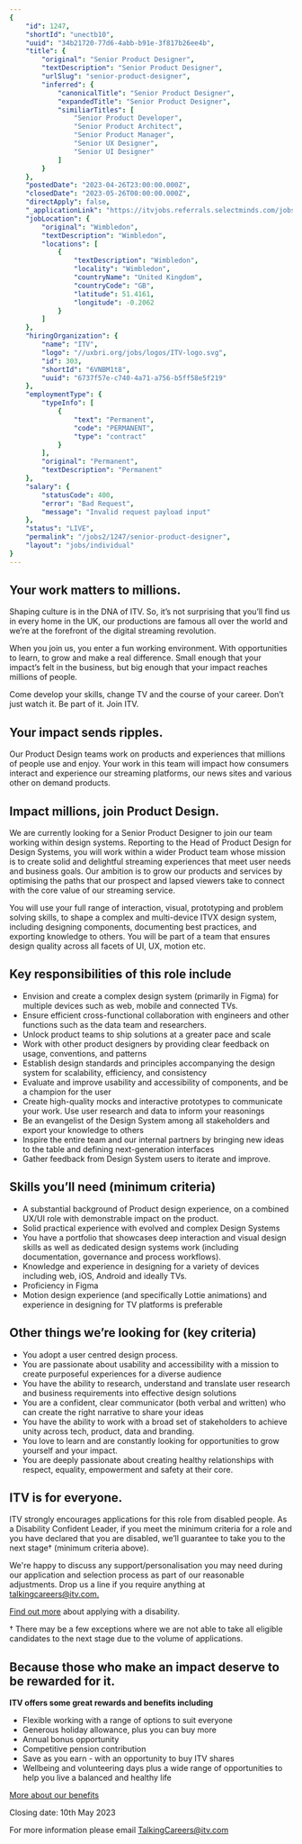```yaml
---
{
	"id": 1247,
	"shortId": "unectb10",
	"uuid": "34b21720-77d6-4abb-b91e-3f817b26ee4b",
	"title": {
		"original": "Senior Product Designer",
		"textDescription": "Senior Product Designer",
		"urlSlug": "senior-product-designer",
		"inferred": {
			"canonicalTitle": "Senior Product Designer",
			"expandedTitle": "Senior Product Designer",
			"similiarTitles": [
				"Senior Product Developer",
				"Senior Product Architect",
				"Senior Product Manager",
				"Senior UX Designer",
				"Senior UI Designer"
			]
		}
	},
	"postedDate": "2023-04-26T23:00:00.000Z",
	"closedDate": "2023-05-26T00:00:00.000Z",
	"directApply": false,
	"_applicationLink": "https://itvjobs.referrals.selectminds.com/jobs/senior-product-designer-2935",
	"jobLocation": {
		"original": "Wimbledon",
		"textDescription": "Wimbledon",
		"locations": [
			{
				"textDescription": "Wimbledon",
				"locality": "Wimbledon",
				"countryName": "United Kingdom",
				"countryCode": "GB",
				"latitude": 51.4161,
				"longitude": -0.2062
			}
		]
	},
	"hiringOrganization": {
		"name": "ITV",
		"logo": "//uxbri.org/jobs/logos/ITV-logo.svg",
		"id": 303,
		"shortId": "6VNBM1t8",
		"uuid": "6737f57e-c740-4a71-a756-b5ff58e5f219"
	},
	"employmentType": {
		"typeInfo": [
			{
				"text": "Permanent",
				"code": "PERMANENT",
				"type": "contract"
			}
		],
		"original": "Permanent",
		"textDescription": "Permanent"
	},
	"salary": {
		"statusCode": 400,
		"error": "Bad Request",
		"message": "Invalid request payload input"
	},
	"status": "LIVE",
	"permalink": "/jobs2/1247/senior-product-designer",
	"layout": "jobs/individual"
}
---
```

<h2 id="your-work-matters-to-millions">Your work matters to millions.</h2>
<p>Shaping culture is in the DNA of ITV. So, it’s not surprising that you’ll find us in every home in the UK, our productions are famous all over the world and we’re at the forefront of the digital streaming revolution. </p>
<p>When you join us, you enter a fun working environment. With opportunities to learn, to grow and make a real difference. Small enough that your impact’s felt in the business, but big enough that your impact reaches millions of people. </p>
<p>Come develop your skills, change TV and the course of your career. Don’t just watch it. Be part of it. Join ITV.</p>
<h2 id="your-impact-sends-ripples">Your impact sends ripples.</h2>
<p>Our Product Design teams work on products and experiences that millions of people use and enjoy. Your work in this team will impact how consumers interact and experience our streaming platforms, our news sites and various other on demand products. </p>
<h2 id="impact-millions-join-product-design">Impact millions, join Product Design.</h2>
<p>We are currently looking for a Senior Product Designer to join our team working within design systems. Reporting to the Head of Product Design for Design Systems, you will work within a wider Product team whose mission is to create solid and delightful streaming experiences that meet user needs and business goals. Our ambition is to grow our products and services by optimising the paths that our prospect and lapsed viewers take to connect with the core value of our streaming service.</p>
<p>You will use your full range of interaction, visual, prototyping and problem solving skills, to shape a complex and multi-device ITVX design system, including designing components, documenting best practices, and exporting knowledge to others. You will be part of a team that ensures design quality across all facets of UI, UX, motion etc.</p>
<h2 id="key-responsibilities-of-this-role-include">Key responsibilities of this role include</h2>
<ul>
<li>Envision and create a complex design system (primarily in Figma) for multiple devices such as web, mobile and connected TVs.</li>
<li>Ensure efficient cross-functional collaboration with engineers and other functions such as the data team and researchers.</li>
<li>Unlock product teams to ship solutions at a greater pace and scale</li>
<li>Work with other product designers by providing clear feedback on usage, conventions, and patterns</li>
<li>Establish design standards and principles accompanying the design system for scalability, efficiency, and consistency</li>
<li>Evaluate and improve usability and accessibility of components, and be a champion for the user</li>
<li>Create high-quality mocks and interactive prototypes to communicate your work. Use user research and data to inform your reasonings</li>
<li>Be an evangelist of the Design System among all stakeholders and export your knowledge to others</li>
<li>Inspire the entire team and our internal partners by bringing new ideas to the table and defining next-generation interfaces</li>
<li>Gather feedback from Design System users to iterate and improve.</li>
</ul>
<h2 id="skills-youll-need-minimum-criteria">Skills you’ll need (minimum criteria)</h2>
<ul>
<li>A substantial background of Product design experience, on a combined UX/UI role with demonstrable impact on the product. </li>
<li>Solid practical experience with evolved and complex Design Systems</li>
<li>You have a portfolio that showcases deep interaction and visual design skills as well as dedicated design systems work (including documentation, governance and process workflows).</li>
<li>Knowledge and experience in designing for a variety of devices including web, iOS, Android and ideally TVs.</li>
<li>Proficiency in Figma </li>
<li>Motion design experience (and specifically Lottie animations) and experience in designing for TV platforms is preferable</li>
</ul>
<h2 id="other-things-were-looking-for-key-criteria">Other things we’re looking for (key criteria)</h2>
<ul>
<li>You adopt a user centred design process.</li>
<li>You are passionate about usability and accessibility with a mission to create purposeful experiences for a diverse audience</li>
<li>You have the ability to research, understand and translate user research and business requirements into effective design solutions</li>
<li>You are a confident, clear communicator (both verbal and written) who can create the right narrative to share your ideas</li>
<li>You have the ability to work with a broad set of stakeholders to achieve unity across tech, product, data and branding.</li>
<li>You love to learn and are constantly looking for opportunities to grow yourself and your impact.</li>
<li>You are deeply passionate about creating healthy relationships with respect, equality, empowerment and safety at their core.</li>
</ul>
<h2 id="itv-is-for-everyone">ITV is for everyone.</h2>
<p>ITV strongly encourages applications for this role from disabled people. As a Disability Confident Leader, if you meet the minimum criteria for a role and you have declared that you are disabled, we’ll guarantee to take you to the next stage† (minimum criteria above).</p>
<p>We're happy to discuss any support/personalisation you may need during our application and selection process as part of our reasonable adjustments. Drop us a line if you require anything at <a href="mailto:talkingcareers@itv.com">talkingcareers@itv.com. </a></p>
<p><a href="https://www.itvjobs.com/blog/joining-itv-with-a-disability">Find out more</a> about applying with a disability.</p>
<p>† There may be a few exceptions where we are not able to take all eligible candidates to the next stage due to the volume of applications.</p>
<h2 id="because-those-who-make-an-impact-deserve-to-be-rewarded-for-it">Because those who make an impact deserve to be rewarded for it.</h2>
<p><strong>ITV offers some great rewards and benefits including</strong></p>
<ul>
<li>Flexible working with a range of options to suit everyone</li>
<li>Generous holiday allowance, plus you can buy more</li>
<li>Annual bonus opportunity</li>
<li>Competitive pension contribution</li>
<li>Save as you earn - with an opportunity to buy ITV shares</li>
<li>Wellbeing and volunteering days plus a wide range of opportunities to help you live a balanced and healthy life</li>
</ul>
<p><a href="http://www.itvjobs.com/why-join-us/benefits/">More about our benefits </a></p>
<p>Closing date: 10th May 2023</p>
<p>For more information please email <a href="mailto:talkingcareers@itv.com">TalkingCareers@itv.com</a></p>

